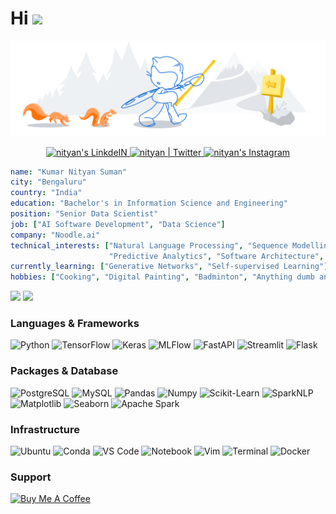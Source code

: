 <h1>Hi <img src="https://media.giphy.com/media/hvRJCLFzcasrR4ia7z/giphy.gif" width="30px"></h1>

![nityan](media/github-header.svg)

<p align="center">
<a href="https://www.linkedin.com/in/kumar-nityan-suman">
  <img alt="nityan's LinkdeIN" width="35px" src="https://image.flaticon.com/icons/svg/2111/2111465.svg" />
</a>
<a href="https://twitter.com/nityansuman">
  <img alt="nityan | Twitter" width="35px" src="https://image.flaticon.com/icons/svg/2111/2111703.svg" />
</a>
<a href="https://www.instagram.com/drawingado">
  <img alt="nityan's Instagram" width="35px" src="https://image.flaticon.com/icons/svg/2111/2111421.svg" />
</a>
</p>

```yaml
name: "Kumar Nityan Suman"
city: "Bengaluru"
country: "India"
education: "Bachelor's in Information Science and Engineering"
position: "Senior Data Scientist"
job: ["AI Software Development", "Data Science"]
company: "Noodle.ai"
technical_interests: ["Natural Language Processing", "Sequence Modelling", "Time Series",
                      "Predictive Analytics", "Software Architecture", "Design Pattern"]
currently_learning: ["Generative Networks", "Self-supervised Learning"]
hobbies: ["Cooking", "Digital Painting", "Badminton", "Anything dumb and useless"]
```

<!-- <img align="right" alt="GIF" src="https://github.com/nityansuman/nityansuman/blob/main/media/code.gif?raw=true" width="500" height="320" /> -->

<p float="left">
  <img src="https://github-readme-stats-git-master.akanz1.vercel.app/api?username=nityansuman&count_private=true&show_icons=true&hide_border=true&locale=en&custom_title=&title_color=142d70&icon_color=142d70&cache_seconds=60" width="450" />
  <img src="https://github-readme-stats-git-master.akanz1.vercel.app/api/top-langs/?username=nityansuman&layout=compact&hide_border=true&title_color=142d70" width="350"/>
</p>

### Languages & Frameworks

![Python](https://img.shields.io/badge/Python-FFD43B?style=for-the-badge&logo=python&logoColor=darkgreen)
![TensorFlow](https://img.shields.io/badge/TensorFlow-FF6F00?style=for-the-badge&logo=TensorFlow&logoColor=white)
![Keras](https://img.shields.io/badge/Keras-D00000?style=for-the-badge&logo=Keras&logoColor=white)
![MLFlow](https://img.shields.io/badge/-ML_Flow-blue?style=for-the-badge&logo=redux)
![FastAPI](https://img.shields.io/badge/fastapi-109989?style=for-the-badge&logo=FASTAPI&logoColor=white)
![Streamlit](https://img.shields.io/badge/Streamlit-FF4B4B?style=for-the-badge&logo=Streamlit&logoColor=white)
![Flask](https://img.shields.io/badge/Flask-000000?style=for-the-badge&logo=flask&logoColor=white)

### Packages & Database

![PostgreSQL](https://img.shields.io/badge/PostgreSQL-316192?style=for-the-badge&logo=postgresql&logoColor=white)
![MySQL](https://img.shields.io/badge/MySQL-blue?style=for-the-badge&logo=mysql&logoColor=white)
![Pandas](https://img.shields.io/badge/Pandas-2C2D72?style=for-the-badge&logo=pandas&logoColor=white)
![Numpy](https://img.shields.io/badge/Numpy-777BB4?style=for-the-badge&logo=numpy&logoColor=white)
![Scikit-Learn](https://img.shields.io/badge/scikit_learn-F7931E?style=for-the-badge&logo=scikit-learn&logoColor=white)
![SparkNLP](https://img.shields.io/badge/-Spark_NLP-blueviolet?style=for-the-badge&logo=Apache-Spark)
![Matplotlib](https://img.shields.io/badge/Maplotlib-239120?style=for-the-badge&logo=plotly&logoColor=white)
![Seaborn](https://img.shields.io/badge/Seaborn-red?style=for-the-badge&logo=plotly&logoColor=white)
![Apache Spark](https://img.shields.io/badge/-Apache_Spark-black?style=for-the-badge&logo=Apache-Spark)

### Infrastructure

![Ubuntu](https://img.shields.io/badge/-Ubuntu-red?style=for-the-badge&logo=Ubuntu&logoColor=white)
![Conda](https://img.shields.io/badge/conda-342B029.svg?&style=for-the-badge&logo=anaconda&logoColor=white)
![VS Code](https://img.shields.io/badge/-VS_Code-blue?style=for-the-badge&logo=Visual-Studio-Code)
![Notebook](https://img.shields.io/badge/-Notebook-black?style=for-the-badge&logo=Jupyter)
![Vim](https://img.shields.io/badge/-Vim-black?style=for-the-badge&logo=Vim)
![Terminal](https://img.shields.io/badge/-Terminal-black?style=for-the-badge&logo=Linux)
![Docker](https://img.shields.io/badge/-Docker-black?style=for-the-badge&logo=Docker)

### Support

<a href="https://www.buymeacoffee.com/nityansuman" target="_blank"><img src="https://cdn.buymeacoffee.com/buttons/v2/default-red.png" alt="Buy Me A Coffee" width="150" ></a>
